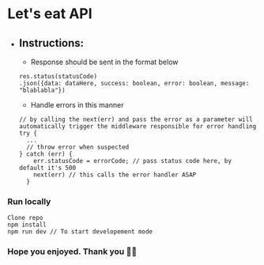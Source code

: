 # Let's eat API

- ## Instructions:
  - Response should be sent in the format below
  ```
  res.status(statusCode)
  .json({data: dataHere, success: boolean, error: boolean, message: "blablabla"})
  ```
  - Handle errors in this manner
  ```
  // by calling the next(err) and pass the error as a parameter will automatically trigger the middleware responsible for error handling
  try {
    ...
    // throw error when suspected
  } catch (err) {
      err.statusCode = errorCode; // pass status code here, by default it's 500
      next(err) // this calls the error handler ASAP
    }
  ```

### Run locally

```
Clone repo
npm install
npm run dev // To start developement mode
```

### Hope you enjoyed. Thank you 👋👋
